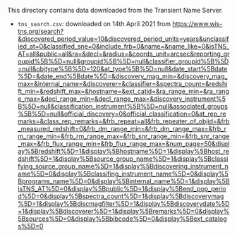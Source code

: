 This directory contains data downloaded from the Transient Name Server.

* ```tns_search.csv```: downloaded on 14th April 2021 from https://www.wis-tns.org/search?&discovered_period_value=10&discovered_period_units=years&unclassified_at=0&classified_sne=0&include_frb=0&name=&name_like=0&isTNS_AT=all&public=all&ra=&decl=&radius=&coords_unit=arcsec&reporting_groupid%5B%5D=null&groupid%5B%5D=null&classifier_groupid%5B%5D=null&objtype%5B%5D=120&at_type%5B%5D=null&date_start%5Bdate%5D=&date_end%5Bdate%5D=&discovery_mag_min=&discovery_mag_max=&internal_name=&discoverer=&classifier=&spectra_count=&redshift_min=&redshift_max=&hostname=&ext_catid=&ra_range_min=&ra_range_max=&decl_range_min=&decl_range_max=&discovery_instrument%5B%5D=null&classification_instrument%5B%5D=null&associated_groups%5B%5D=null&official_discovery=0&official_classification=0&at_rep_remarks=&class_rep_remarks=&frb_repeat=all&frb_repeater_of_objid=&frb_measured_redshift=0&frb_dm_range_min=&frb_dm_range_max=&frb_rm_range_min=&frb_rm_range_max=&frb_snr_range_min=&frb_snr_range_max=&frb_flux_range_min=&frb_flux_range_max=&num_page=50&display%5Bredshift%5D=1&display%5Bhostname%5D=1&display%5Bhost_redshift%5D=1&display%5Bsource_group_name%5D=1&display%5Bclassifying_source_group_name%5D=1&display%5Bdiscovering_instrument_name%5D=0&display%5Bclassifing_instrument_name%5D=0&display%5Bprograms_name%5D=0&display%5Binternal_name%5D=1&display%5BisTNS_AT%5D=0&display%5Bpublic%5D=1&display%5Bend_pop_period%5D=0&display%5Bspectra_count%5D=1&display%5Bdiscoverymag%5D=1&display%5Bdiscmagfilter%5D=1&display%5Bdiscoverydate%5D=1&display%5Bdiscoverer%5D=1&display%5Bremarks%5D=0&display%5Bsources%5D=0&display%5Bbibcode%5D=0&display%5Bext_catalogs%5D=0
